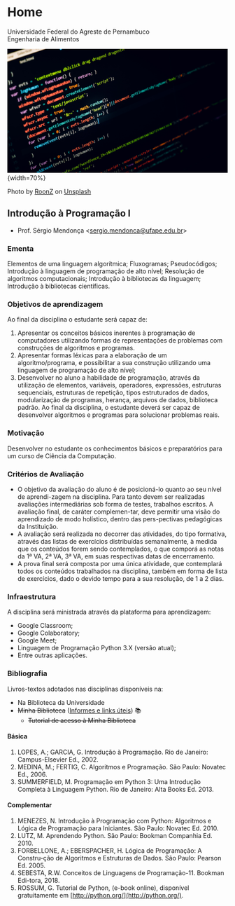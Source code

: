 # Home

Universidade Federal do Agreste de Pernambuco</br>
Engenharia de Alimentos

![Photo by RoonZ on Unsplash](images/roonz-2xEQDxB0ss4-unsplash.jpg "Photo by RoonZ on Unsplash"){width=70%}

<figcaption>
Photo by <a href="https://unsplash.com/@dlanor_s?utm_source=unsplash&utm_medium=referral&utm_content=creditCopyText">RoonZ</a> on <a href="https://unsplash.com/collections/11521439/coding?utm_source=unsplash&utm_medium=referral&utm_content=creditCopyText">Unsplash</a>
</figcaption>

## Introdução à Programação I

- Prof. Sérgio Mendonça <[sergio.mendonca@ufape.edu.br](mailto:sergio.mendonca@ufape.edu.br)>

### Ementa

Elementos de uma linguagem algorítmica; Fluxogramas; Pseudocódigos; Introdução à linguagem de programação de alto nível; Resolução de algoritmos computacionais; Introdução à bibliotecas da linguagem; Introdução à bibliotecas científicas.

### Objetivos de aprendizagem

Ao final da disciplina o estudante será capaz de:

1. Apresentar os conceitos básicos inerentes à programação de computadores utilizando formas de representações de problemas com construções de algoritmos e programas.
2. Apresentar formas léxicas para a elaboração de um algoritmo/programa, e possibilitar a sua construção utilizando uma linguagem de programação de alto nível;
3. Desenvolver no aluno a habilidade de programação, através da utilização de elementos, variáveis, operadores, expressões, estruturas sequenciais, estruturas de repetição, tipos estruturados de dados, modularização de programas, herança, arquivos de dados, biblioteca padrão. Ao final da disciplina, o estudante deverá ser capaz de desenvolver algoritmos e programas para solucionar problemas reais.

### Motivação

Desenvolver no estudante os conhecimentos básicos e preparatórios para um curso de Ciência da Computação.

### Critérios de Avaliação

- O objetivo da avaliação do aluno é de posicioná-lo quanto ao seu nível de aprendi-zagem na disciplina. Para tanto devem ser realizadas avaliações intermediárias sob forma de testes, trabalhos escritos. A avaliação final, de caráter complemen-tar, deve permitir uma visão do aprendizado de modo holístico, dentro das pers-pectivas pedagógicas da Instituição.
- A avaliação será realizada no decorrer das atividades, do tipo formativa, através das listas de exercícios distribuídas semanalmente, à medida que os conteúdos forem sendo contemplados, o que comporá as notas da 1ª VA, 2ª VA, 3ª VA, em suas respectivas datas de encerramento.
- A prova final será composta por uma única atividade, que contemplará todos os conteúdos trabalhados na disciplina, também em forma de lista de exercícios, dado o devido tempo para a sua resolução, de 1 a 2 dias.

### Infraestrutura

A disciplina será ministrada através da plataforma para aprendizagem:

- Google Classroom;
- Google Colaboratory;
- Google Meet;
- Linguagem de Programação Python 3.X (versão atual);
- Entre outras aplicações.

### Bibliografia

Livros-textos adotados nas disciplinas disponíveis na:

- Na Biblioteca da Universidade
- <del>Minha Biblioteca</del> ([Informes e links úteis](http://ufape.edu.br/br/comunicado/acesso-ao-servi%C3%A7os-sistema-integrados-bibliotecas-ufrpe)) :books:
    + <del>Tutorial de acesso à Minha Biblioteca</del>

#### Básica

1. LOPES, A.; GARCIA, G. Introdução à Programação. Rio de Janeiro: Campus-Elsevier Ed., 2002.
2. MEDINA, M.; FERTIG, C. Algoritmos e Programação. São Paulo: Novatec Ed., 2006.
3. SUMMERFIELD, M. Programação em Python 3: Uma Introdução Completa à Linguagem Python. Rio de Janeiro: Alta Books Ed. 2013.

#### Complementar

1. MENEZES, N. Introdução à Programação com Python: Algoritmos e Lógica de Programação para Iniciantes. São Paulo: Novatec Ed. 2010.
2. LUTZ, M. Aprendendo Python. São Paulo: Bookman Companhia Ed. 2010.
3. FORBELLONE, A.; EBERSPACHER, H. Lógica de Programação: A Constru-ção de Algoritmos e Estruturas de Dados. São Paulo: Pearson Ed. 2005.
4. SEBESTA, R.W. Conceitos de Linguagens de Programação-11. Bookman Edi-tora, 2018.
5. ROSSUM, G. Tutorial de Python, (e-book online), disponível gratuitamente em [http://python.org/](http://python.org/).
